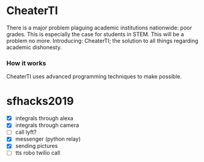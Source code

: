 # CheaterTI

There is a major problem plaguing academic institutions nationwide: poor grades. This is especially the case for students in STEM. This will be a problem no more. Introducing: CheaterTI; the solution to all things regarding academic dishonesty.

### How it works

CheaterTI uses advanced programming techniques to make possible. 

# sfhacks2019

- [x] integrals through alexa 
- [x] integrals through camera
- [ ] call lyft?
- [x] messenger (python relay)
- [x] sending pictures
- [ ] tts robo twilio call
